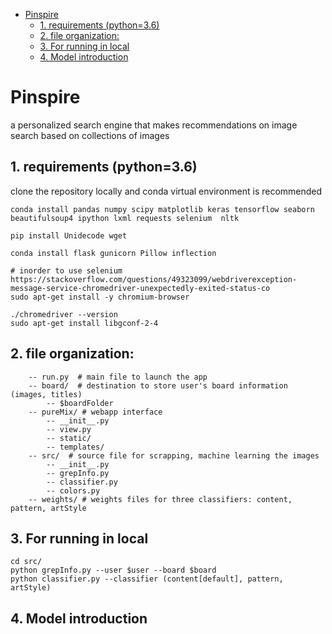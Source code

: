 - [Pinspire](#pinspire)
  * [1. requirements (python=3.6)](#1-requirements--python-36-)
  * [2. file organization:](#2-file-organization-)
  * [3. For running in local](#3-for-running-in-local)
  * [4. Model introduction](#4-model-introduction)


# Pinspire

a personalized search engine that makes recommendations on image search based on collections of images

## 1. requirements (python=3.6) 

clone the repository locally and conda virtual environment is recommended
```
conda install pandas numpy scipy matplotlib keras tensorflow seaborn  beautifulsoup4 ipython lxml requests selenium  nltk

pip install Unidecode wget 

conda install flask gunicorn Pillow inflection

# inorder to use selenium 
https://stackoverflow.com/questions/49323099/webdriverexception-message-service-chromedriver-unexpectedly-exited-status-co
sudo apt-get install -y chromium-browser 

./chromedriver --version 
sudo apt-get install libgconf-2-4

```

## 2. file organization:
```
    -- run.py  # main file to launch the app
    -- board/  # destination to store user's board information (images, titles)
        -- $boardFolder
    -- pureMix/ # webapp interface
        -- __init__.py
        -- view.py 
        -- static/
        -- templates/
    -- src/  # source file for scrapping, machine learning the images
        -- __init__.py
        -- grepInfo.py
        -- classifier.py
        -- colors.py
    -- weights/ # weights files for three classifiers: content, pattern, artStyle
```

## 3. For running in local
```
cd src/
python grepInfo.py --user $user --board $board
python classifier.py --classifier (content[default], pattern, artStyle)
```

## 4. Model introduction

